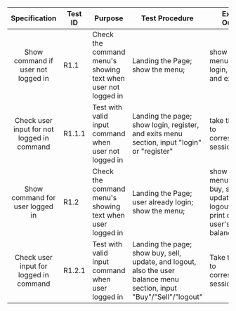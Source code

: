 
   |                        Specification                         | Test ID | Purpose                                                      | Test Procedure                                               | Expect Output                                                |
 | :----------------------------------------------------------: | ------- | ------------------------------------------------------------ | ------------------------------------------------------------ | ------------------------------------------------------------ |
 |  Show command if user not logged in   | R1.1  | Check the command menu's showing text when user not logged in | Landing the Page; show the menu;                              | show the menu item login, register, and exits.                |
 |  Check user input for not logged in command              | R1.1.1  | Test with valid input command when user not logged in | Landing the page; show login, register, and exits menu section, input "login" or "register"                      | take the sure to corresponding sessions  |
 |  Show command for user logged in                     | R1.2  | Check the command menu's showing text when user logged in | Landing the Page; user already login; show the menu;                     | show the menu item buy, sell, update, and logout. Also, print out the user's balance  |
 |   Check user input for logged in command            | R1.2.1  | Test with valid input command when user logged in | Landing the page; show buy, sell, update, and logout, also the user balance menu section, input "Buy"/"Sell"/"logout"              | Take the user to corresponding sessions  |
